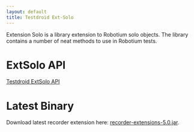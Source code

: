```yaml
---
layout: default
title: Testdroid Ext-Solo
---
```


Extension Solo is a library extension to Robotium solo objects. The
library contains a number of neat methods to use in Robotium tests.

# ExtSolo API

[Testdroid ExtSolo API](api/)

# Latest Binary

Download latest recorder extension here: [recorder-extensions-5.0.jar](download/recorder-extensions-5.0.jar).

